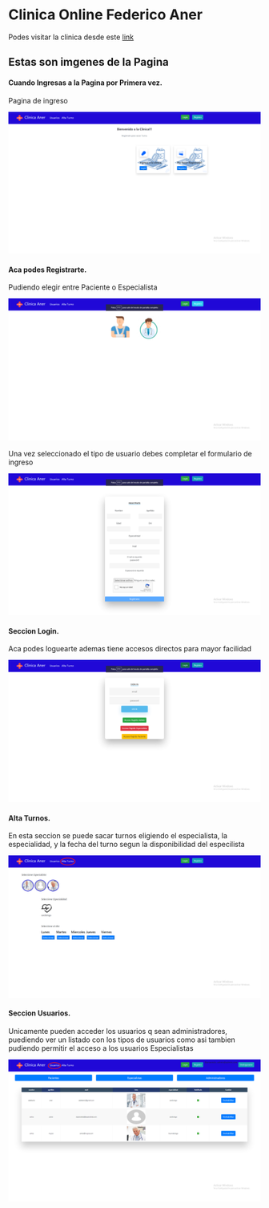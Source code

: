 # Clinica Online Federico Aner

Podes visitar la clinica desde  este [link](https://clinica-aner.web.app/)

## Estas son imgenes de la Pagina

#### Cuando Ingresas a la Pagina por Primera vez.
Pagina de ingreso

![IngresoSeccion](./src/assets/fotos/paginaInicio.png?raw=true)


#### Aca podes Registrarte.
Pudiendo elegir entre Paciente o Especialista

![registro](./src/assets/fotos/registro.png?raw=true)

Una vez seleccionado el tipo de usuario debes completar el formulario de ingreso

![formIngreso](./src/assets/fotos/formIngreso.png?raw=true)


#### Seccion Login.
Aca podes loguearte ademas tiene accesos directos para mayor facilidad

![login](./src/assets/fotos/login.png?raw=true)

#### Alta Turnos.
En esta seccion se puede sacar turnos eligiendo el especialista, la especialidad, y la fecha del turno segun la disponibilidad del especilista

![turnos](./src/assets/fotos/turnos.png?raw=true)

#### Seccion Usuarios.
Unicamente pueden acceder los usuarios q sean administradores, puediendo ver un listado con los tipos de usuarios como asi tambien pudiendo permitir el acceso a los
usuarios Especialistas

![usuarios](./src/assets/fotos/usuarios.png?raw=true)






